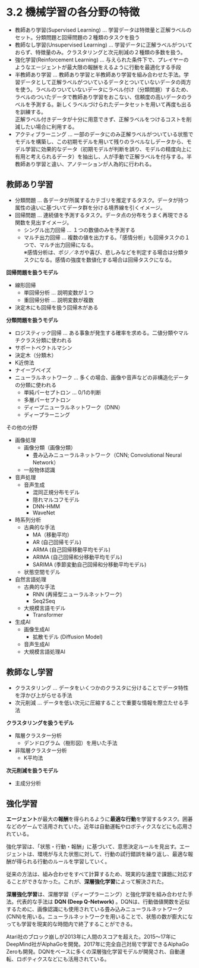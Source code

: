 <script type="text/javascript" async src="https://cdnjs.cloudflare.com/ajax/libs/mathjax/3.2.2/es5/tex-mml-chtml.min.js">
</script>
<script type="text/x-mathjax-config">
 MathJax.Hub.Config({
 tex2jax: {
 inlineMath: [['$', '$'] ],
 displayMath: [ ['$$','$$'], ["\\[","\\]"] ]
 }
 });
</script>

# 3.2 機械学習の各分野の特徴

- 教師あり学習(Supervised Learning) ... 学習データは特徴量と正解ラベルのセット。分類問題と回帰問題の２種類のタスクを扱う
- 教師なし学習(Unsupervised Learning) ... 学習データに正解ラベルがついておらず、特徴量のみ。クラスタリングと次元削減の２種類の多数を扱う。
- 強化学習(Reinforcement Learning) ... 与えられた条件下で、プレイヤーのようなエージェントが最大限の報酬をえるように行動を最適化する手段
- 半教師あり学習 ... 教師あり学習と半教師あり学習を組み合わせた手法。学習データとして正解ラベルがついているデータとついていないデータの両方を使う。ラベルのついていないデータにラベル付け（分類問題）するため、ラベルのついたデータで教師あり学習をおこない、信頼度の高いデータのラベルを予測する。新しくラベルづけられたデータセットを用いて再度も出るを訓練する。  
正解ラベル付きデータが十分に用意できず、正解ラベルをつけるコストを削減したい場合に利用する。
- アクティブラーニング ... 一部のデータにのみ正解ラベルがついている状態でモデルを構築し、この初期モデルを用いて残りのラベルなしデータから、モデル学習に効果的なデータ（初期モデルが判断を誤り、モデルの精度向上に有用と考えられるデータ）を抽出し、人が手動で正解ラベルを付与する。半教師あり学習と違い、アノテーションが人為的に行われる。

## 教師あり学習

- 分類問題 ... 各データが所属するカテゴリを推定するタスク。データが持つ属性の違いに基づいてデータ群を分ける境界線を引くイメージ。
- 回帰問題 ... 連続値を予測するタスク。データ点の分布をうまく再現できる関数を見出すイメージ。  
  - シングル出力回帰 ... １つの数値のみを予測する
  - マルチ出力回帰 ... 複数の値を出力する。「感情分析」も回帰タスクの１つで、マルチ出力回帰になる。  
  ※感情分析は、ポジ／ネガや喜び、悲しみなどを判定する場合は分類タスクになる。感情の強度を数値化する場合は回帰タスクになる。

**回帰問題を扱うモデル**

- 線形回帰
  - 単回帰分析 ... 説明変数が１つ
  - 重回帰分析 ... 説明変数が複数
- 決定木にも回帰を扱う回帰木がある

**分類問題を扱うモデル**

- ロジスティック回帰 ... ある事象が発生する確率を求める。二値分類やマルチクラス分類に使われる
- サポートベクトルマシン
- 決定木（分類木）
- K近傍法
- ナイーブベイズ
- ニューラルネットワーク ... 多くの場合、画像や音声などの非構造化データの分類に使われる
  - 単純パーセプトロン ... 0/1の判断
  - 多層パーセプトロン
  - ディープニューラルネットワーク（DNN）
  - ディープラーニング


その他の分野

- 画像処理
  - 画像分類（画像分類）
    - 畳み込みニューラルネットワーク（CNN; Convolutional Neural Network）
  - 一般物体認識
- 音声処理
  - 音声生成
    - 混同正規分布モデル
    - 隠れマルコフモデル
    - DNN-HMM
    - WaveNet
- 時系列分析
  - 古典的な手法
    - MA（移動平均）
    - AR (自己回帰モデル)
    - ARMA (自己回帰移動平均モデル)
    - ARIMA (自己回帰和分移動平均モデル)
    - SARIMA (季節変動自己回帰和分移動平均モデル)
  - 状態空間モデル
- 自然言語処理
  - 古典的な手法
    - RNN (再帰型ニューラルネットワーク)
    - Seq2Seq
  - 大規模言語モデル
    - Transformer
- 生成AI
  - 画像生成AI
    - 拡散モデル (Diffusion Model)
  - 音声生成AI
  - 大規模言語処理AI


## 教師なし学習

- クラスタリング ... データをいくつかのクラスタに分けることでデータ特性を浮かび上がらせる手法
- 次元削減 ... データを低い次元に圧縮することで重要な情報を際立たせる手法

**クラスタリングを扱うモデル**

- 階層クラスター分析
  - デンドログラム（樹形図）を用いた手法
- 非階層クラスター分析
  - K平均法

**次元削減を扱うモデル**

- 主成分分析

## 強化学習

**エージェント**が最大の**報酬**を得られるように**最適な行動**を学習するタスク。囲碁などのゲームで活用されていた。近年は自動運転やロボティクスなどにも応用されている。

強化学習は、「状態・行動・報酬」に基づいて、意思決定ルールを見出す。エージェントは、環境が与えた状態に対して、行動の試行錯誤を繰り返し、最適な報酬が得られる行動のルールを学習していく。

従来の方法は、組み合わせをすべて計算するため、現実的な速度で課題に対応することができなかった。これが、**深層強化学習**によって解決された。

**深層強化学習**は、深層学習（ディープラーニング）と強化学習を組み合わせた手法。代表的な手法は **DQN (Deep Q-Network)** 。DQNは、行動価値関数を近似するために、画像認識にも使用されている畳み込みニューラルネットワーク(CNN)を用いる。ニューラルネットワークを用いることで、状態の数が膨大になっても学習を現実的な時間内で終了することができる。

Atari社のブロック崩しが2013年に人間のスコアを超えた。2015〜17年にDeepMind社がAlphaGoを開発。2017年に完全自己対局で学習できるAlphaGo Zeroも開発。DQNをベースに多くの深層強化学習モデルが開発され、自動運転、ロボティクスなどにも活用されている。



